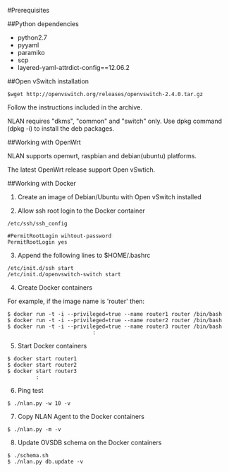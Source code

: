 #Prerequisites

##Python dependencies

- python2.7
- pyyaml
- paramiko
- scp
- layered-yaml-attrdict-config==12.06.2

##Open vSwitch installation

```
$wget http://openvswitch.org/releases/openvswitch-2.4.0.tar.gz
```
Follow the instructions included in the archive.

NLAN requires "dkms", "common" and "switch" only. Use dpkg command (dpkg -i) to install the deb packages.

##Working with OpenWrt

NLAN supports openwrt, raspbian and debian(ubuntu) platforms.

The latest OpenWrt release support Open vSwtich.

##Working with Docker

1. Create an image of Debian/Ubuntu with Open vSwitch installed

2. Allow ssh root login to the Docker container
```
/etc/ssh/ssh_config

#PermitRootLogin wihtout-password
PermitRootLogin yes
```

3. Append the following lines to $HOME/.bashrc
```
/etc/init.d/ssh start
/etc/init.d/openvswitch-switch start
```

4. Create Docker containers

For example, if the image name is 'router' then:
```
$ docker run -t -i --privileged=true --name router1 router /bin/bash
$ docker run -t -i --privileged=true --name router2 router /bin/bash
$ docker run -t -i --privileged=true --name router3 router /bin/bash
                           :
```

5. Start Docker containers
```
$ docker start router1
$ docker start router2
$ docker start router3
         :
```

6. Ping test
```
$ ./nlan.py -w 10 -v
```

7. Copy NLAN Agent to the Docker containers
```
$ ./nlan.py -m -v
```

8. Update OVSDB schema on the Docker containers
```
$ ./schema.sh
$ ./nlan.py db.update -v
```

